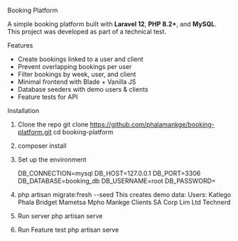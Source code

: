 Booking Platform

A simple booking platform built with **Laravel 12**, **PHP 8.2+**, and **MySQL**.  
This project was developed as part of a technical test.

Features
- Create bookings linked to a user and client
- Prevent overlapping bookings per user
- Filter bookings by week, user, and client
- Minimal frontend with Blade + Vanilla JS
- Database seeders with demo users & clients
- Feature tests for API

Installation

1. Clone the repo
git clone https://github.com/phalamankge/booking-platform.git
cd booking-platform
2. composer install
3. Set up the environment
   
    DB_CONNECTION=mysql
    DB_HOST=127.0.0.1
    DB_PORT=3306
    DB_DATABASE=booking_db
    DB_USERNAME=root
    DB_PASSWORD=
4. php artisan migrate:fresh --seed
   This creates demo data:
  Users:
    Katlego Phala 
    Bridget Mametsa 
    Mpho Mankge 
  Clients
    SA Corp
    Lim Ltd
    Technerd
5. Run server
  php artisan serve
7. Run Feature test
   php artisan serve




